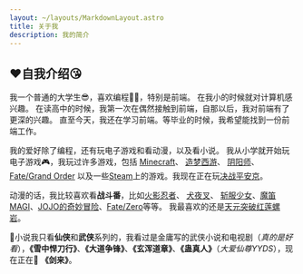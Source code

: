 ```yaml
---
layout: ~/layouts/MarkdownLayout.astro
title: 关于我
description: 我的简介
---
```


## ❤️自我介绍😘

我一个普通的大学生😎，喜欢编程🧑‍💻，特别是前端。
在我小的时候就对计算机感兴趣。
在读高中的时候，我第一次在偶然接触到前端，自那以后，我对前端有了更深的兴趣。
直至今天，我还在学习前端。等毕业的时候，我希望能找到一份前端工作。

我的爱好除了编程，还有玩电子游戏和看动漫，以及看小说。
我从小学就开始玩电子游戏🎮，我玩过许多游戏，包括
[Minecraft](https://www.minecraft.net/en-us)、
[造梦西游](https://www.4399.com/flash/zmhj.htm)、
[阴阳师](https://yys.163.com/)、
[Fate/Grand Order](https://www.fate-go.com.tw/)
以及一些[Steam](https://store.steampowered.com/)上的游戏。我现在正在玩[决战平安京](https://moba.163.com/)。

动漫的话，我比较喜欢看**战斗番**，比如[火影忍者](https://zh.wikipedia.org/wiki/%E7%81%AB%E5%BD%B1%E5%BF%8D%E8%80%85)、
[犬夜叉](https://www.bilibili.com/bangumi/media/md28222083)、
[斩服少女](https://www.bilibili.com/bangumi/media/md419)、[魔笛MAGI](https://www.bilibili.com/bangumi/media/md470)、[JOJO的奇妙冒险](https://zh.wikipedia.org/wiki/JoJo%E7%9A%84%E5%A5%87%E5%A6%99%E5%86%92%E9%99%A9)、[Fate/Zero](https://www.bilibili.com/bangumi/media/md1650)等等。
我最喜欢的还是[天元突破红莲螺岩](https://www.bilibili.com/bangumi/media/md27059477)。

📖小说我只看**仙侠**和**武侠**系列的，我看过是金庸写的武侠小说和电视剧（*真的是好看*），**《雪中悍刀行》**、**《大道争锋》**、**《玄浑道章》**、**《蛊真人》**（*大爱仙尊YYDS*），现在正在👀 **《剑来》**。